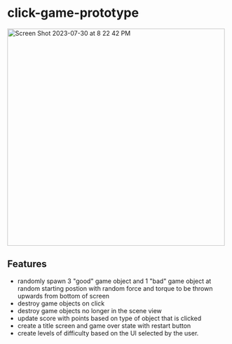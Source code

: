 # click-game-prototype
<img width="496" alt="Screen Shot 2023-07-30 at 8 22 42 PM" src="https://github.com/djtanner/click-game-prototype/assets/3960256/d3507832-a24c-49dd-9e95-b9c05c108471">

## Features  

- randomly spawn 3 "good" game object and 1 "bad" game object at random starting postion with random force and torque to be thrown upwards from bottom of screen
- destroy game objects on click
- destroy game objects no longer in the scene view
- update score with points based on type of object that is clicked
- create a title screen and game over state with restart button
- create levels of difficulty based on the UI selected by the user.
